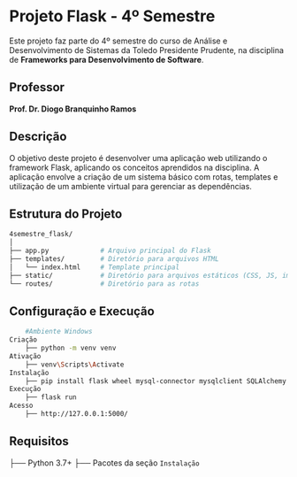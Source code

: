 # Projeto Flask - 4º Semestre

Este projeto faz parte do 4º semestre do curso de Análise e Desenvolvimento de Sistemas da Toledo Presidente Prudente, na disciplina de **Frameworks para Desenvolvimento de Software**.

## Professor

**Prof. Dr. Diogo Branquinho Ramos**

## Descrição

O objetivo deste projeto é desenvolver uma aplicação web utilizando o framework Flask, aplicando os conceitos aprendidos na disciplina. A aplicação envolve a criação de um sistema básico com rotas, templates e utilização de um ambiente virtual para gerenciar as dependências.

## Estrutura do Projeto

```bash
4semestre_flask/
│
├── app.py             # Arquivo principal do Flask
├── templates/         # Diretório para arquivos HTML
│   └── index.html     # Template principal
├── static/            # Diretório para arquivos estáticos (CSS, JS, imagens, etc.)
└── routes/            # Diretório para as rotas
```

## Configuração e Execução

```bash
    #Ambiente Windows
Criação
    ├── python -m venv venv
Ativação
    ├── venv\Scripts\Activate
Instalação
    ├── pip install flask wheel mysql-connector mysqlclient SQLAlchemy flask-login Flask-SQLAlchemy
Execução
    ├── flask run
Acesso
    ├── http://127.0.0.1:5000/
```

## Requisitos

├── Python 3.7+
├── Pacotes da seção ```Instalação```
